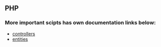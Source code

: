 ## PHP


### More important scipts has own documentation links below:

* [controllers] 
* [entities]


[//]: # 
   [controllers]: <controllers.md>
   [entities]: <entity.md>